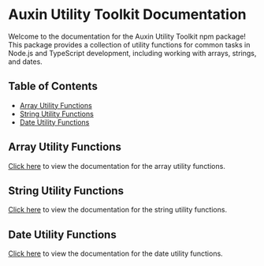 # Auxin Utility Toolkit Documentation

Welcome to the documentation for the Auxin Utility Toolkit npm package! This package provides a collection of utility functions for common tasks in Node.js and TypeScript development, including working with arrays, strings, and dates.

## Table of Contents

- [Array Utility Functions](#array-utility-functions)
- [String Utility Functions](#string-utility-functions)
- [Date Utility Functions](#date-utility-functions)

## Array Utility Functions

[Click here](./arrayutils.md) to view the documentation for the array utility functions.

## String Utility Functions

[Click here](./stringutils.md) to view the documentation for the string utility functions.

## Date Utility Functions

[Click here](./dateutils.md) to view the documentation for the date utility functions.
